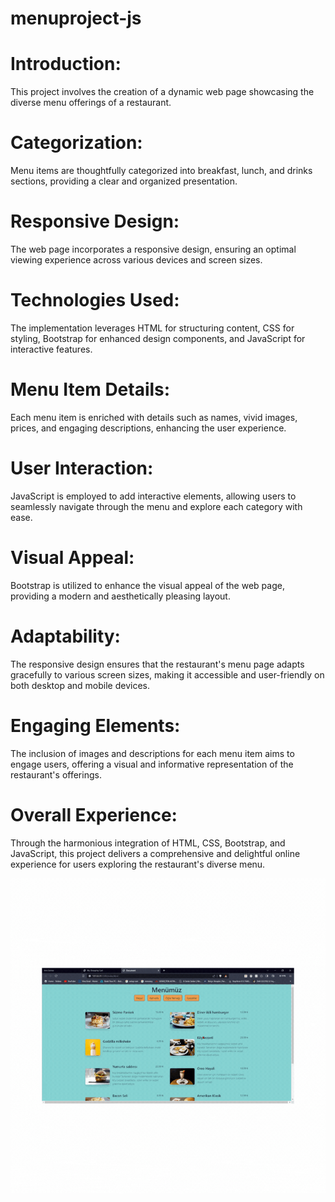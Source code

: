 # menuproject-js
# Introduction:
This project involves the creation of a dynamic web page showcasing the diverse menu offerings of a restaurant.
# Categorization:
Menu items are thoughtfully categorized into breakfast, lunch, and drinks sections, providing a clear and organized presentation.
# Responsive Design:
The web page incorporates a responsive design, ensuring an optimal viewing experience across various devices and screen sizes.
# Technologies Used:
The implementation leverages HTML for structuring content, CSS for styling, Bootstrap for enhanced design components, and JavaScript for interactive features.
# Menu Item Details:
Each menu item is enriched with details such as names, vivid images, prices, and engaging descriptions, enhancing the user experience.
# User Interaction:
JavaScript is employed to add interactive elements, allowing users to seamlessly navigate through the menu and explore each category with ease.
# Visual Appeal:
Bootstrap is utilized to enhance the visual appeal of the web page, providing a modern and aesthetically pleasing layout.
# Adaptability:
The responsive design ensures that the restaurant's menu page adapts gracefully to various screen sizes, making it accessible and user-friendly on both desktop and mobile devices.
# Engaging Elements:
The inclusion of images and descriptions for each menu item aims to engage users, offering a visual and informative representation of the restaurant's offerings.
# Overall Experience:
Through the harmonious integration of HTML, CSS, Bootstrap, and JavaScript, this project delivers a comprehensive and delightful online experience for users exploring the restaurant's diverse menu.

<img src="/images/menu.gif"  />
